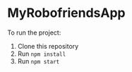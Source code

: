 # MyRobofriendsApp
To run the project:

1. Clone this repository
2. Run `npm install`
3. Run `npm start`